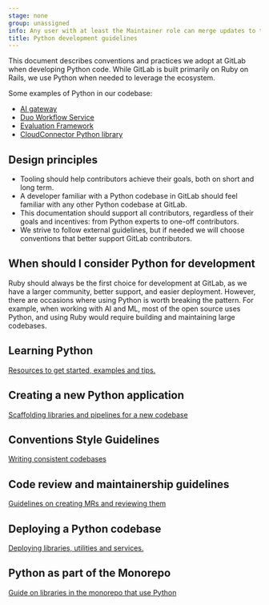 ```yaml
---
stage: none
group: unassigned
info: Any user with at least the Maintainer role can merge updates to this content. For details, see https://docs.gitlab.com/ee/development/development_processes.html#development-guidelines-review.
title: Python development guidelines
---
```


This document describes conventions and practices we adopt at GitLab when developing Python code. While GitLab is built
primarily on Ruby on Rails, we use Python when needed to leverage the ecosystem.

Some examples of Python in our codebase:

- [AI gateway](https://gitlab.com/gitlab-org/modelops/applied-ml/code-suggestions/ai-assist/-/tree/main/ai_gateway)
- [Duo Workflow Service](https://gitlab.com/gitlab-org/duo-workflow/duo-workflow-service)
- [Evaluation Framework](https://gitlab.com/gitlab-org/modelops/ai-model-validation-and-research/ai-evaluation/prompt-library)
- [CloudConnector Python library](https://gitlab.com/gitlab-org/cloud-connector/gitlab-cloud-connector/-/tree/main/src/python)

## Design principles

- Tooling should help contributors achieve their goals, both on short and long term.
- A developer familiar with a Python codebase in GitLab should feel familiar with any other Python codebase at GitLab.
- This documentation should support all contributors, regardless of their goals and incentives: from Python experts to one-off contributors.
- We strive to follow external guidelines, but if needed we will choose conventions that better support GitLab contributors.

## When should I consider Python for development

Ruby should always be the first choice for development at GitLab, as we have a larger community, better support, and easier deployment. However, there are occasions where using Python is worth breaking the pattern. For example,
when working with AI and ML, most of the open source uses Python, and using Ruby would require building and maintaining
large codebases.

## Learning Python

[Resources to get started, examples and tips.](getting_started.md)

## Creating a new Python application

[Scaffolding libraries and pipelines for a new codebase](create_project.md)

## Conventions Style Guidelines

[Writing consistent codebases](styleguide.md)

## Code review and maintainership guidelines

[Guidelines on creating MRs and reviewing them](maintainership.md)

## Deploying a Python codebase

[Deploying libraries, utilities and services.](deployment.md)

## Python as part of the Monorepo

[Guide on libraries in the monorepo that use Python](monorepo.md)
